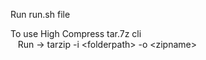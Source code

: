 Run run.sh file

To use High Compress tar.7z cli\
&nbsp;&nbsp;&nbsp;Run -> tarzip -i \<folderpath> -o \<zipname>

